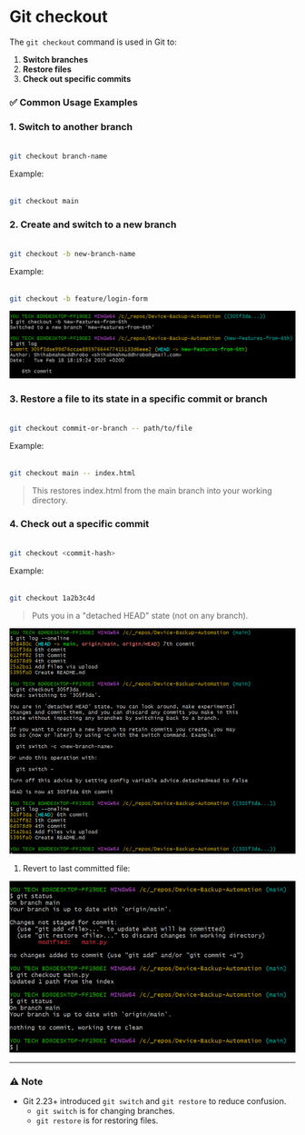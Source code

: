 # Git checkout

The `git checkout` command is used in Git to:

1. **Switch branches**
2. **Restore files**
3. **Check out specific commits**

### ✅ Common Usage Examples

### 1. **Switch to another branch**

```bash

git checkout branch-name

```

Example:

```bash

git checkout main

```

### 2. **Create and switch to a new branch**

```bash

git checkout -b new-branch-name

```

Example:

```bash

git checkout -b feature/login-form

```

![image.png](Git%20checkout%2021b7453a6337803fa231f8143a24d05d/image.png)

### 3. **Restore a file to its state in a specific commit or branch**

```bash

git checkout commit-or-branch -- path/to/file

```

Example:

```bash

git checkout main -- index.html

```

> This restores index.html from the main branch into your working directory.
> 

### 4. **Check out a specific commit**

```bash

git checkout <commit-hash>

```

Example:

```bash

git checkout 1a2b3c4d

```

> Puts you in a "detached HEAD" state (not on any branch).
> 

![image.png](Git%20checkout%2021b7453a6337803fa231f8143a24d05d/image%201.png)

1. Revert to last committed file:

![image.png](Git%20checkout%2021b7453a6337803fa231f8143a24d05d/image%202.png)

---

### ⚠️ Note

- Git 2.23+ introduced `git switch` and `git restore` to reduce confusion.
    - `git switch` is for changing branches.
    - `git restore` is for restoring files.